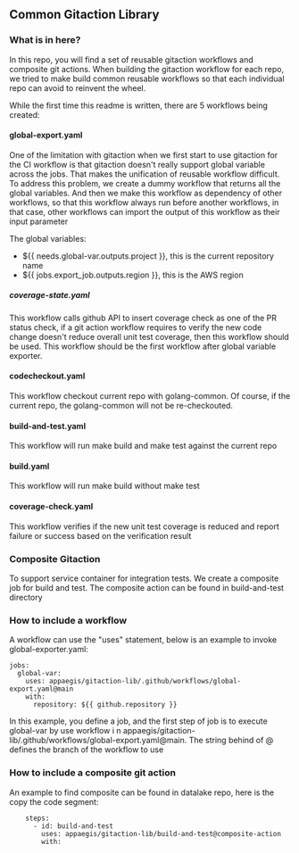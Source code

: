 ## Common Gitaction Library

### What is in here?
In this repo, you will find a set of reusable gitaction workflows and composite git actions. When building the gitaction workflow for each repo, we tried to make build common reusable workflows so that each individual repo can avoid to reinvent the wheel.

While the first time this readme is written, there are 5 workflows being created:

#### global-export.yaml
One of the limitation with gitaction when we first start to use gitaction for the CI workflow is that gitaction doesn't really support global variable across the jobs. That makes the unification of reusable workflow difficult. To address this problem, we create a dummy workflow that returns all the global variables. And then we make this workflow as dependency of other workflows, so that this workflow always run before another workflows, in that case, other workflows can import the output of this workflow as their input parameter

The global variables:
* ${{ needs.global-var.outputs.project }}, this is the current repository name
* ${{ jobs.export_job.outputs.region }}, this is the AWS region

##### coverage-state.yaml
This workflow calls github API to insert coverage check as one of the PR status check, if a git action workflow requires to verify the new code change doesn't reduce overall unit test coverage, then this workflow should be used. This workflow should be the first workflow after global variable exporter.

#### codecheckout.yaml
This workflow checkout current repo with golang-common. Of course, if the current repo, the golang-common will not be re-checkouted.

#### build-and-test.yaml
This workflow will run make build and make test against the current repo

#### build.yaml
This workflow will run make build without make test

#### coverage-check.yaml
This workflow verifies if the new unit test coverage is reduced and report failure or success based on the verification result

### Composite Gitaction
To support service container for integration tests. We create a composite job for build and test. The composite action can be found in build-and-test directory

### How to include a workflow
A workflow can use the "uses" statement, below is an example to invoke global-exporter.yaml:

```
jobs:
  global-var:
    uses: appaegis/gitaction-lib/.github/workflows/global-export.yaml@main
    with:
      repository: ${{ github.repository }}
```

In this example, you define a job, and the first step of job is to execute global-var by use workflow i n appaegis/gitaction-lib/.github/workflows/global-export.yaml@main. The string behind of @ defines the branch of the workflow to use

### How to include a composite git action
An example to find composite can be found in datalake repo, here is the copy the code segment:

```
    steps:
      - id: build-and-test
        uses: appaegis/gitaction-lib/build-and-test@composite-action
        with:

```
